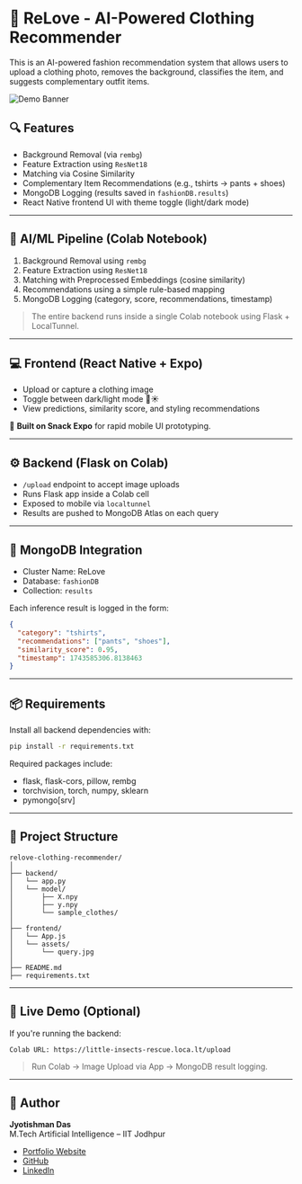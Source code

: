 # 👕 ReLove - AI-Powered Clothing Recommender

This is an AI-powered fashion recommendation system that allows users to upload a clothing photo, removes the background, classifies the item, and suggests complementary outfit items.

![Demo Banner](https://github.com/rishi02102017/relove-clothing-recommender/blob/main/banner.png?raw=true)

## 🔍 Features
-  Background Removal (via `rembg`)
-  Feature Extraction using `ResNet18`
-  Matching via Cosine Similarity
-  Complementary Item Recommendations (e.g., tshirts → pants + shoes)
-  MongoDB Logging (results saved in `fashionDB.results`)
-  React Native frontend UI with theme toggle (light/dark mode)

---

## 🧠 AI/ML Pipeline (Colab Notebook)
1. Background Removal using `rembg`
2. Feature Extraction using `ResNet18`
3. Matching with Preprocessed Embeddings (cosine similarity)
4. Recommendations using a simple rule-based mapping
5. MongoDB Logging (category, score, recommendations, timestamp)

> The entire backend runs inside a single Colab notebook using Flask + LocalTunnel.

---

## 💻 Frontend (React Native + Expo)
- Upload or capture a clothing image
- Toggle between dark/light mode 🌙☀️
- View predictions, similarity score, and styling recommendations

📱 **Built on Snack Expo** for rapid mobile UI prototyping.

---

## ⚙️ Backend (Flask on Colab)
- `/upload` endpoint to accept image uploads
- Runs Flask app inside a Colab cell
- Exposed to mobile via `localtunnel`
- Results are pushed to MongoDB Atlas on each query

---

## 🧬 MongoDB Integration
- Cluster Name: ReLove
- Database: `fashionDB`
- Collection: `results`

Each inference result is logged in the form:

```json
{
  "category": "tshirts",
  "recommendations": ["pants", "shoes"],
  "similarity_score": 0.95,
  "timestamp": 1743585306.8138463
}
```

---

## 📦 Requirements
Install all backend dependencies with:

```bash
pip install -r requirements.txt
```

Required packages include:
- flask, flask-cors, pillow, rembg
- torchvision, torch, numpy, sklearn
- pymongo[srv]

---

## 📁 Project Structure
```
relove-clothing-recommender/
│
├── backend/
│   └── app.py                 
│   └── model/
│       ├── X.npy             
│       ├── y.npy             
│       └── sample_clothes/   
│
├── frontend/
│   └── App.js                
│   └── assets/
│       └── query.jpg         
│
├── README.md                
├── requirements.txt                        
```

---

## 🚀 Live Demo (Optional)
If you're running the backend:
```
Colab URL: https://little-insects-rescue.loca.lt/upload
```
> Run Colab → Image Upload via App → MongoDB result logging.

---

## 👤 Author
**Jyotishman Das**  
M.Tech Artificial Intelligence – IIT Jodhpur

-  [Portfolio Website](https://my-portfolio-jyotishman-das-projects.vercel.app)
-  [GitHub](https://github.com/rishi02102017)
-  [LinkedIn](https://www.linkedin.com/in/jyotishmandas85p/)
